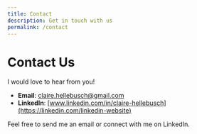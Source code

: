 ```yaml
---
title: Contact
description: Get in touch with us
permalink: /contact
---
```


# Contact Us

I would love to hear from you!

- **Email**: [claire.hellebusch@gmail.com](mailto:contact@gmail.com)
- **LinkedIn**: [www.linkedin.com/in/claire-hellebusch](https://linkedin.com/linkedin-website)

Feel free to send me an email or connect with me on LinkedIn.
